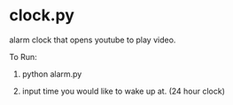# clock.py
alarm clock that opens youtube to play video.


To Run: 
1. python alarm.py

2. input time you would like to wake up at. (24 hour clock)
